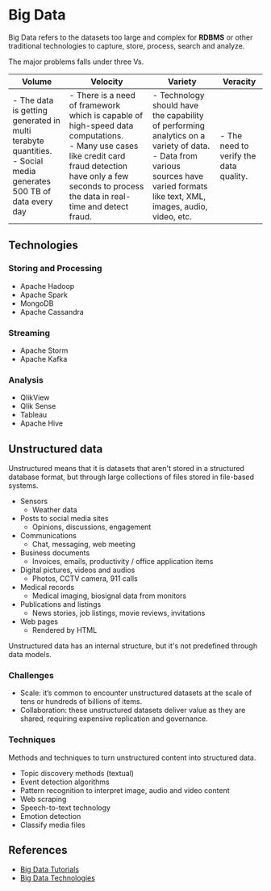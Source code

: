 # Big Data

Big Data refers to the datasets too large and complex for **RDBMS** or other traditional technologies to capture, store, process, search and analyze. 

The major problems falls under three Vs. 

| **Volume**                                                   | **Velocity**                                                 | **Variety**                                                  | **Veracity**                           |
| ------------------------------------------------------------ | ------------------------------------------------------------ | ------------------------------------------------------------ | -------------------------------------- |
| - The data is getting generated in multi terabyte quantities.<br />- Social media generates 500 TB of data every day | - There is a need of framework which is capable of high-speed data computations.<br />- Many use cases like credit card fraud detection have only a few seconds to process the data in real-time and detect fraud. | - Technology should have the capability of performing analytics on a variety of data.<br />- Data from various sources have varied formats like text, XML, images, audio, video, etc. | - The need to verify the data quality. |

## Technologies

### Storing and Processing

- Apache Hadoop
- Apache Spark
- MongoDB
- Apache Cassandra

### Streaming

- Apache Storm
- Apache Kafka

### Analysis

- QlikView
- Qlik Sense
- Tableau
- Apache Hive

## Unstructured data

Unstructured means that it is datasets that aren't stored in a structured database format, but through large collections of files stored in file-based systems.

- Sensors
  - Weather data
- Posts to social media sites
  - Opinions, discussions, engagement
- Communications
  - Chat, messaging, web meeting
- Business documents
  - Invoices, emails, productivity / office application items
- Digital pictures, videos and audios
  - Photos, CCTV camera,  911 calls
- Medical records
  - Medical imaging, biosignal data from monitors
- Publications and listings
  - News stories, job listings, movie reviews, invitations
- Web pages
  - Rendered by HTML

Unstructured data has an internal structure, but it's not predefined through data models.

### Challenges

- Scale: it’s common to encounter unstructured datasets at the scale of tens or hundreds of billions of items.
- Collaboration: these unstructured datasets deliver value as they are shared, requiring expensive replication and governance.

### Techniques

Methods and techniques to turn unstructured content into structured data.

- Topic discovery methods (textual)
- Event detection algorithms
- Pattern recognition to interpret image, audio and video content
- Web scraping
- Speech-to-text technology
- Emotion detection
- Classify media files

## References

- [Big Data Tutorials](https://data-flair.training/blogs/big-data-tutorials-home/)
- [Big Data Technologies](https://techvidvan.com/tutorials/big-data-technologies/)